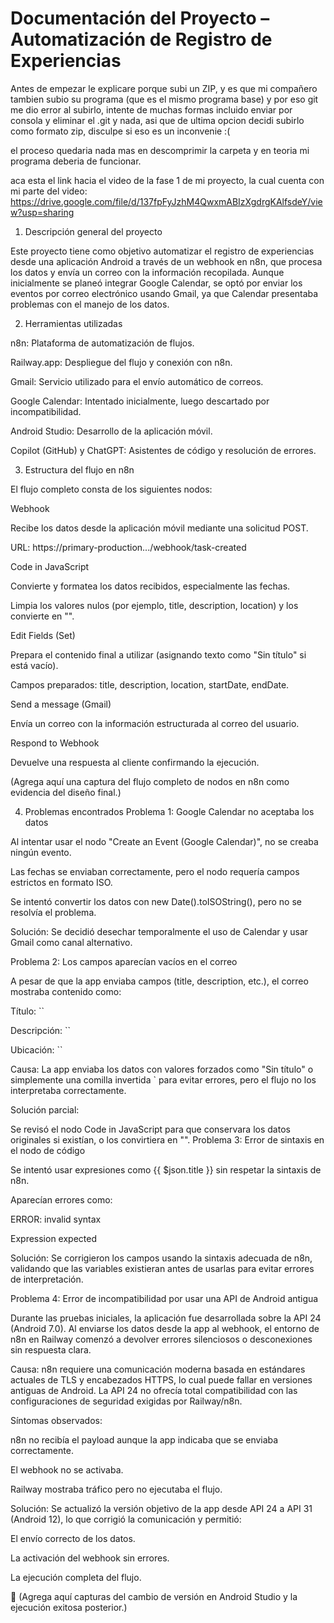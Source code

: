 # Documentación del Proyecto – Automatización de Registro de Experiencias

Antes de empezar le explicare porque subi un ZIP, y es que mi compañero tambien subio su programa (que es el mismo programa base) y por eso git me dio error al subirlo, intente de muchas formas incluido 
enviar por consola y eliminar el .git y nada, asi que de ultima opcion decidi subirlo como formato zip, disculpe si eso es un inconvenie :(

el proceso quedaria nada mas en descomprimir la carpeta y en teoria mi programa deberia de funcionar.

aca esta el link hacia el video de la fase 1 de mi proyecto, la cual cuenta con mi parte del video: https://drive.google.com/file/d/137fpFyJzhM4QwxmABIzXgdrgKAlfsdeY/view?usp=sharing

1. Descripción general del proyecto

Este proyecto tiene como objetivo automatizar el registro de experiencias desde una aplicación Android a través de un webhook en n8n, que procesa los datos y envía un correo con la información recopilada.
Aunque inicialmente se planeó integrar Google Calendar, se optó por enviar los eventos por correo electrónico usando Gmail, ya que Calendar presentaba problemas con el manejo de los datos.

2. Herramientas utilizadas

n8n: Plataforma de automatización de flujos.

Railway.app: Despliegue del flujo y conexión con n8n.

Gmail: Servicio utilizado para el envío automático de correos.

Google Calendar: Intentado inicialmente, luego descartado por incompatibilidad.

Android Studio: Desarrollo de la aplicación móvil.

Copilot (GitHub) y ChatGPT: Asistentes de código y resolución de errores.

3. Estructura del flujo en n8n

El flujo completo consta de los siguientes nodos:

Webhook

Recibe los datos desde la aplicación móvil mediante una solicitud POST.

URL: https://primary-production.../webhook/task-created

Code in JavaScript

Convierte y formatea los datos recibidos, especialmente las fechas.

Limpia los valores nulos (por ejemplo, title, description, location) y los convierte en "".

Edit Fields (Set)

Prepara el contenido final a utilizar (asignando texto como "Sin título" si está vacío).

Campos preparados: title, description, location, startDate, endDate.

Send a message (Gmail)

Envía un correo con la información estructurada al correo del usuario.

Respond to Webhook

Devuelve una respuesta al cliente confirmando la ejecución.

(Agrega aquí una captura del flujo completo de nodos en n8n como evidencia del diseño final.)

4. Problemas encontrados
 Problema 1: Google Calendar no aceptaba los datos

Al intentar usar el nodo "Create an Event (Google Calendar)", no se creaba ningún evento.

Las fechas se enviaban correctamente, pero el nodo requería campos estrictos en formato ISO.

Se intentó convertir los datos con new Date().toISOString(), pero no se resolvía el problema.

Solución:
Se decidió desechar temporalmente el uso de Calendar y usar Gmail como canal alternativo.

 Problema 2: Los campos aparecían vacíos en el correo

A pesar de que la app enviaba campos (title, description, etc.), el correo mostraba contenido como:

Título: ``

Descripción: ``

Ubicación: ``

Causa:
La app enviaba los datos con valores forzados como "Sin título" o simplemente una comilla invertida ` para evitar errores, pero el flujo no los interpretaba correctamente.

Solución parcial:

Se revisó el nodo Code in JavaScript para que conservara los datos originales si existían, o los convirtiera en "".
Problema 3: Error de sintaxis en el nodo de código

Se intentó usar expresiones como {{ $json.title }} sin respetar la sintaxis de n8n.

Aparecían errores como:

ERROR: invalid syntax

Expression expected

Solución:
Se corrigieron los campos usando la sintaxis adecuada de n8n, validando que las variables existieran antes de usarlas para evitar errores de interpretación.

 Problema 4: Error de incompatibilidad por usar una API de Android antigua

Durante las pruebas iniciales, la aplicación fue desarrollada sobre la API 24 (Android 7.0).
Al enviarse los datos desde la app al webhook, el entorno de n8n en Railway comenzó a devolver errores silenciosos o desconexiones sin respuesta clara.

Causa:
n8n requiere una comunicación moderna basada en estándares actuales de TLS y encabezados HTTPS, lo cual puede fallar en versiones antiguas de Android.
La API 24 no ofrecía total compatibilidad con las configuraciones de seguridad exigidas por Railway/n8n.

Síntomas observados:

n8n no recibía el payload aunque la app indicaba que se enviaba correctamente.

El webhook no se activaba.

Railway mostraba tráfico pero no ejecutaba el flujo.

Solución:
Se actualizó la versión objetivo de la app desde API 24 a API 31 (Android 12), lo que corrigió la comunicación y permitió:

El envío correcto de los datos.

La activación del webhook sin errores.

La ejecución completa del flujo.

📸 (Agrega aquí capturas del cambio de versión en Android Studio y la ejecución exitosa posterior.)

